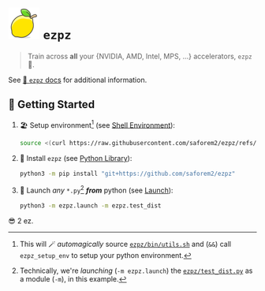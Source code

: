 # ![🍋](./assets/lemon.svg) `ezpz`

> Train across **all** your {NVIDIA, AMD, Intel, MPS, ...} accelerators, `ezpz` 🍋.

See [🍋 `ezpz` docs](https://saforem2.github.io/ezpz) for additional information.

## 🐣 Getting Started

1. 🏖️ Setup environment[^magic] (see [Shell Environment](docs/shell-environment.md)):

    ```bash
    source <(curl https://raw.githubusercontent.com/saforem2/ezpz/refs/heads/main/src/ezpz/bin/utils.sh) && ezpz_setup_env
    ```

   [^magic]:
       This will 🪄 _automagically_ source
       [`ezpz/bin/utils.sh`](src/ezpz/bin/utils.sh)
       and (`&&`) call `ezpz_setup_env` to setup your
       python environment.

1. 🐍 Install `ezpz` (see [Python Library](docs/python-library.md)):

    ```bash
    python3 -m pip install "git+https://github.com/saforem2/ezpz"
    ```

1. 🚀 Launch _any_ `*.py`[^module] **_from_** python (see [Launch](docs/launch.md)):

    ```bash
    python3 -m ezpz.launch -m ezpz.test_dist
    ```

   [^module]:
       Technically, we're _launching_ (`-m ezpz.launch`) the
       [`ezpz/test_dist.py`](src/ezpz/test_dist.py) as a module (`-m`),
       in this example.

😎 2 ez.
